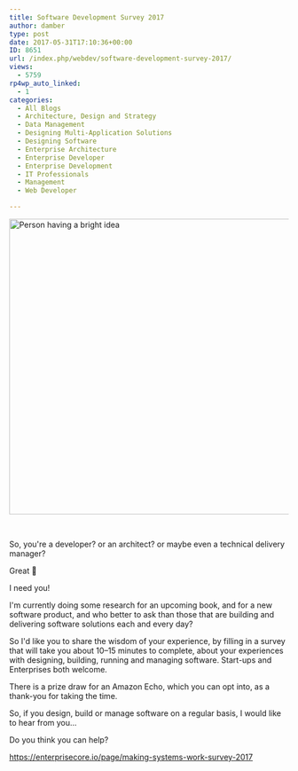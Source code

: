 ```yaml
---
title: Software Development Survey 2017
author: damber
type: post
date: 2017-05-31T17:10:36+00:00
ID: 8651
url: /index.php/webdev/software-development-survey-2017/
views:
  - 5759
rp4wp_auto_linked:
  - 1
categories:
  - All Blogs
  - Architecture, Design and Strategy
  - Data Management
  - Designing Multi-Application Solutions
  - Designing Software
  - Enterprise Architecture
  - Enterprise Developer
  - Enterprise Development
  - IT Professionals
  - Management
  - Web Developer

---
```

<p class="graf graf--p graf-after--figure">
  <img class="aligncenter size-large wp-image-8652" src="/wp-content/uploads/2017/05/shutterstock_374219557-small-1024x683.jpg" alt="Person having a bright idea" width="800" height="533" srcset="/wp-content/uploads/2017/05/shutterstock_374219557-small-1024x683.jpg 1024w, /wp-content/uploads/2017/05/shutterstock_374219557-small-300x200.jpg 300w, /wp-content/uploads/2017/05/shutterstock_374219557-small-768x512.jpg 768w, /wp-content/uploads/2017/05/shutterstock_374219557-small.jpg 1440w" sizes="(max-width: 800px) 100vw, 800px" />
</p>

&nbsp;

<p id="f163" class="graf graf--p graf-after--figure">
  So, you're a developer? or an architect? or maybe even a technical delivery manager?
</p>

<p id="654c" class="graf graf--p graf-after--p">
  Great 🙂
</p>

<p id="e525" class="graf graf--p graf-after--p">
  I need you!
</p>

<p id="4ba4" class="graf graf--p graf-after--p">
  I'm currently doing some research for an upcoming book, and for a new software product, and who better to ask than those that are building and delivering software solutions each and every day?
</p>

<p id="4b38" class="graf graf--p graf-after--p">
  So I'd like you to share the wisdom of your experience, by filling in a survey that will take you about 10–15 minutes to complete, about your experiences with designing, building, running and managing software. Start-ups and Enterprises both welcome.
</p>

<p id="5c00" class="graf graf--p graf-after--p">
  There is a prize draw for an Amazon Echo, which you can opt into, as a thank-you for taking the time.
</p>

<p id="8b54" class="graf graf--p graf-after--p">
  So, if you design, build or manage software on a regular basis, I would like to hear from you...
</p>

<p id="3ecf" class="graf graf--p graf-after--p">
  Do you think you can help?
</p>

<p id="1415" class="graf graf--p graf-after--p graf--trailing">
  <a class="markup--anchor markup--p-anchor" href="https://enterprisecore.io/page/making-systems-work-survey-2017" target="_blank" rel="noopener">https://enterprisecore.io/page/making-systems-work-survey-2017</a>
</p>

&nbsp;

&nbsp;